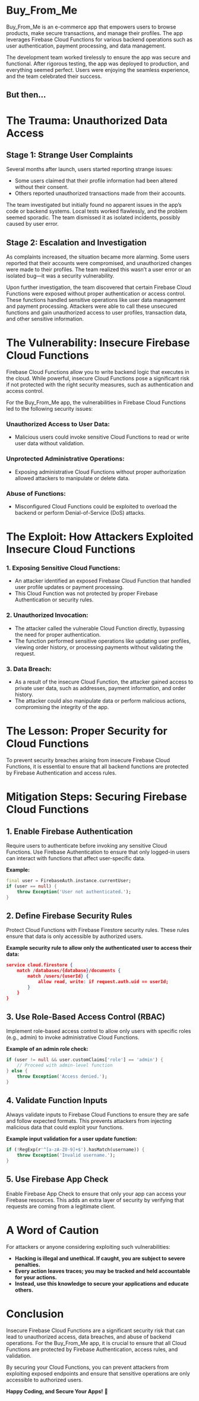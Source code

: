 # Buy_From_Me

Buy_From_Me is an e-commerce app that empowers users to browse products, make secure transactions, and manage their profiles. The app leverages Firebase Cloud Functions for various backend operations such as user authentication, payment processing, and data management.

The development team worked tirelessly to ensure the app was secure and functional. After rigorous testing, the app was deployed to production, and everything seemed perfect. Users were enjoying the seamless experience, and the team celebrated their success.

## But then...

# The Trauma: Unauthorized Data Access

## Stage 1: Strange User Complaints

Several months after launch, users started reporting strange issues:

- Some users claimed that their profile information had been altered without their consent.
- Others reported unauthorized transactions made from their accounts.

The team investigated but initially found no apparent issues in the app’s code or backend systems. Local tests worked flawlessly, and the problem seemed sporadic. The team dismissed it as isolated incidents, possibly caused by user error.

## Stage 2: Escalation and Investigation

As complaints increased, the situation became more alarming. Some users reported that their accounts were compromised, and unauthorized changes were made to their profiles. The team realized this wasn’t a user error or an isolated bug—it was a security vulnerability.

Upon further investigation, the team discovered that certain Firebase Cloud Functions were exposed without proper authentication or access control. These functions handled sensitive operations like user data management and payment processing. Attackers were able to call these unsecured functions and gain unauthorized access to user profiles, transaction data, and other sensitive information.

# The Vulnerability: Insecure Firebase Cloud Functions

Firebase Cloud Functions allow you to write backend logic that executes in the cloud. While powerful, insecure Cloud Functions pose a significant risk if not protected with the right security measures, such as authentication and access control.

For the Buy_From_Me app, the vulnerabilities in Firebase Cloud Functions led to the following security issues:

### Unauthorized Access to User Data:
- Malicious users could invoke sensitive Cloud Functions to read or write user data without validation.

### Unprotected Administrative Operations:
- Exposing administrative Cloud Functions without proper authorization allowed attackers to manipulate or delete data.

### Abuse of Functions:
- Misconfigured Cloud Functions could be exploited to overload the backend or perform Denial-of-Service (DoS) attacks.

# The Exploit: How Attackers Exploited Insecure Cloud Functions

### 1. Exposing Sensitive Cloud Functions:
- An attacker identified an exposed Firebase Cloud Function that handled user profile updates or payment processing.
- This Cloud Function was not protected by proper Firebase Authentication or security rules.

### 2. Unauthorized Invocation:
- The attacker called the vulnerable Cloud Function directly, bypassing the need for proper authentication.
- The function performed sensitive operations like updating user profiles, viewing order history, or processing payments without validating the request.

### 3. Data Breach:
- As a result of the insecure Cloud Function, the attacker gained access to private user data, such as addresses, payment information, and order history.
- The attacker could also manipulate data or perform malicious actions, compromising the integrity of the app.

# The Lesson: Proper Security for Cloud Functions

To prevent security breaches arising from insecure Firebase Cloud Functions, it is essential to ensure that all backend functions are protected by Firebase Authentication and access rules.

# Mitigation Steps: Securing Firebase Cloud Functions

## 1. Enable Firebase Authentication

Require users to authenticate before invoking any sensitive Cloud Functions. Use Firebase Authentication to ensure that only logged-in users can interact with functions that affect user-specific data.

**Example:**

```dart
final user = FirebaseAuth.instance.currentUser;
if (user == null) {
    throw Exception('User not authenticated.');
}
```

## 2. Define Firebase Security Rules

Protect Cloud Functions with Firebase Firestore security rules. These rules ensure that data is only accessible by authorized users.

**Example security rule to allow only the authenticated user to access their data:**

```json
service cloud.firestore {
    match /databases/{database}/documents {
        match /users/{userId} {
            allow read, write: if request.auth.uid == userId;
        }
    }
}
```

## 3. Use Role-Based Access Control (RBAC)

Implement role-based access control to allow only users with specific roles (e.g., admin) to invoke administrative Cloud Functions.

**Example of an admin role check:**

```dart
if (user != null && user.customClaims['role'] == 'admin') {
    // Proceed with admin-level function
} else {
    throw Exception('Access denied.');
}
```

## 4. Validate Function Inputs

Always validate inputs to Firebase Cloud Functions to ensure they are safe and follow expected formats. This prevents attackers from injecting malicious data that could exploit your functions.

**Example input validation for a user update function:**

```dart
if (!RegExp(r'^[a-zA-Z0-9]+$').hasMatch(username)) {
    throw Exception('Invalid username.');
}
```

## 5. Use Firebase App Check

Enable Firebase App Check to ensure that only your app can access your Firebase resources. This adds an extra layer of security by verifying that requests are coming from a legitimate client.

# A Word of Caution

For attackers or anyone considering exploiting such vulnerabilities:

- **Hacking is illegal and unethical. If caught, you are subject to severe penalties.**
- **Every action leaves traces; you may be tracked and held accountable for your actions.**
- **Instead, use this knowledge to secure your applications and educate others.**

# Conclusion

Insecure Firebase Cloud Functions are a significant security risk that can lead to unauthorized access, data breaches, and abuse of backend operations. For the Buy_From_Me app, it is crucial to ensure that all Cloud Functions are protected by Firebase Authentication, access rules, and validation.

By securing your Cloud Functions, you can prevent attackers from exploiting exposed endpoints and ensure that sensitive operations are only accessible to authorized users.

**Happy Coding, and Secure Your Apps!** 🚀

